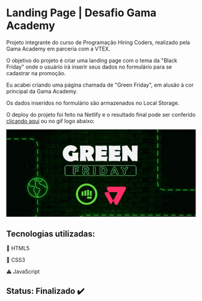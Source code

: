 # Landing Page | Desafio Gama Academy

Projeto integrante do curso de Programação Hiring Coders, realizado pela Gama Academy em parceria com a VTEX.

O objetivo do projeto é criar uma landing page com o tema da "Black Friday" onde o usuário irá inserir seus dados no formulário para se cadastrar na promoção.

Eu acabei criando uma página chamada de "Green Friday", em alusão à cor principal da Gama Academy.

Os dados inseridos no formulário são armazenados no Local Storage.

O deploy do projeto foi feito na Netlify e o resultado final pode ser conferido [clicando aqui](https://green-friday-hiring-coders.netlify.app/) ou no gif logo abaixo:

[![](pitch.gif)](https://green-friday-hiring-coders.netlify.app/)

## Tecnologias utilizadas:
:small_orange_diamond: HTML5

:small_blue_diamond: CSS3

:warning: JavaScript

## Status: Finalizado :heavy_check_mark:

